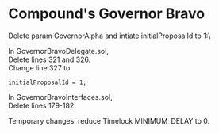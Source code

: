 # Compound's Governor Bravo

Delete param GovernorAlpha and intiate initialProposalId to 1:\

In GovernorBravoDelegate.sol,\
Delete lines 321 and 326.\
Change line 327 to

```
initialProposalId = 1;
```

In GovernorBravoInterfaces.sol,\
Delete lines 179-182.

Temporary changes: reduce Timelock MINIMUM_DELAY to 0.
